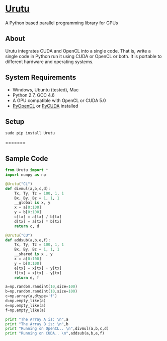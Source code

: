[Urutu](http://urutu.github.io)
=======

A Python based parallel programming library for GPUs

About
-----

Urutu integrates CUDA and OpenCL into a single code. That is, write a single code in Python run it using CUDA or OpenCL or both. It is portable to different hardware and operating systems.

System Requirements
-------------------

  -  Windows, Ubuntu (tested), Mac
  -  Python 2.7, GCC 4.6
  -  A GPU compatible with OpenCL or CUDA 5.0
  -  [PyOpenCL](http://mathema.tician.de/software/pyopencl) or [PyCUDA](http://mathema.tician.de/software/pycuda) installed


Setup
------

```shell
sudo pip install Urutu
```

=======

Sample Code
-----------

```python
from Urutu import *
import numpy as np

@Urutu("CL")
def divmul(a,b,c,d):
	Tx, Ty, Tz = 100, 1, 1
	Bx, By, Bz = 1, 1, 1
	__global is x, y
	x = a[0:100]
	y = b[0:100]
	c[tx] = a[tx] / b[tx]
	d[tx] = a[tx] * b[tx]
	return c, d

@Urutu("CU")
def addsub(a,b,e,f):
	Tx, Ty, Tz = 100, 1, 1
	Bx, By, Bz = 1, 1, 1
	__shared is x , y
	x = a[0:100]
	y = b[0:100]
	e[tx] = x[tx] + y[tx]
	f[tx] = x[tx] - y[tx]
	return e, f

a=np.random.randint(10,size=100)
b=np.random.randint(10,size=100)
c=np.array(a,dtype='f')
d=np.empty_like(a)
e=np.empty_like(a)
f=np.empty_like(a)

print "The Array A is: \n",a
print "The Array B is: \n",b
print "Running on OpenCL.. \n",divmul(a,b,c,d)
print "Running on CUDA.. \n",addsub(a,b,e,f)
```
